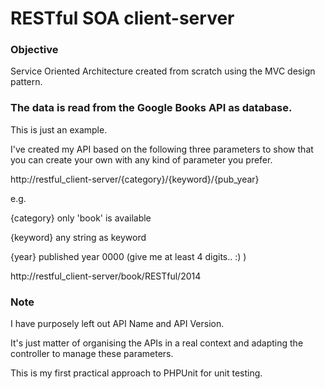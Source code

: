 RESTful SOA client-server
===============================

### Objective

Service Oriented Architecture created from scratch using the MVC design pattern.

### The data is read from the Google Books API as database.

This is just an example.

I've created my API based on the following three parameters to show that you can create your own with any kind of parameter you prefer.

http://restful_client-server/{category}/{keyword}/{pub_year}


e.g.


{category} only 'book' is available

{keyword} any string as keyword

{year} published year 0000 (give me at least 4 digits.. :) )

http://restful_client-server/book/RESTful/2014

### Note

I have purposely left out API Name and API Version.

It's just matter of organising the APIs in a real context and adapting the controller to manage these parameters.

This is my first practical approach to PHPUnit for unit testing.
